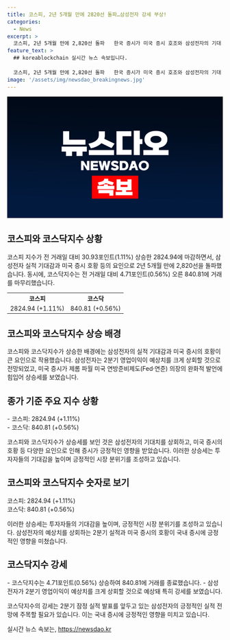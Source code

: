 ```yaml
---
title: 코스피, 2년 5개월 만에 2820선 돌파…삼성전자 강세 부상!
categories:
  - News
excerpt: >
  코스피, 2년 5개월 만에 2,820선 돌파   한국 증시가 미국 증시 호조와 삼성전자의 기대 실적에 힘입어 상승세를 보였다. 코스피는 30.93포인트(1.11%) 상승한 2824.94로 마감해 2년 5개월 만에 2,820선을 넘었고, 코스닥지수도 4.71포인트(0.56%) 오른 840.81에 마감했다. 삼성전자의 2분기 실적 기대감과 미국의 긍정적인 증시 상황이 주가 상승에 영향을 미쳤다.
feature_text: >
  ## koreablockchain 실시간 뉴스 속보입니다.

  코스피, 2년 5개월 만에 2,820선 돌파   한국 증시가 미국 증시 호조와 삼성전자의 기대 실적에 힘입어 상승세를 보였다. 코스피는 30.93포인트(1.11%) 상승한 2824.94로 마감해 2년 5개월 만에 2,820선을 넘었고, 코스닥지수도 4.71포인트(0.56%) 오른 840.81에 마감했다. 삼성전자의 2분기 실적 기대감과 미국의 긍정적인 증시 상황이 주가 상승에 영향을 미쳤다.
image: '/assets/img/newsdao_breakingnews.jpg'
---
```


<p><img src="/assets/img/newsdao_breakingnews.jpg" alt="koreablockchain 속보" /></p>

<h2 data-ke-size="size26">코스피와 코스닥지수 상황</h2>

<p data-ke-size="size16">
코스피 지수가 전 거래일 대비 30.93포인트(1.11%) 상승한 2824.94에 마감하면서, 삼성전자 실적 기대감과 미국 증시 호황 등의 요인으로 2년 5개월 만에 2,820선을 돌파했습니다. 동시에, 코스닥지수는 전 거래일 대비 4.71포인트(0.56%) 오른 840.81에 거래를 마무리했습니다.
</p>

<table>
<tbody>
<tr>
<td style="text-align: center; height: 17px;"><b>코스피</b></td>
<td style="text-align: center; height: 17px;"><b>코스닥</b></td>
</tr>
<tr>
<td style="text-align: center; height: 17px;">2824.94 (+1.11%)</td>
<td style="text-align: center; height: 17px;">840.81 (+0.56%)</td>
</tr>
</tbody>
</table>

<h2 data-ke-size="size26">코스피와 코스닥지수 상승 배경</h2>

<p data-ke-size="size16">
코스피와 코스닥지수가 상승한 배경에는 삼성전자의 실적 기대감과 미국 증시의 호황이 큰 요인으로 작용했습니다. 삼성전자는 2분기 영업이익이 예상치를 크게 상회할 것으로 전망되었고, 미국 증시가 제롬 파월 미국 연방준비제도(Fed·연준) 의장의 완화적 발언에 힘입어 상승세를 보였습니다. 
</p>

<h2 data-ke-size="size26">종가 기준 주요 지수 상황</h2>

<p data-ke-size="size16">
- 코스피: 2824.94 (+1.11%)<br>
- 코스닥: 840.81 (+0.56%)
</p>

<p data-ke-size="size16">
코스피와 코스닥지수가 상승세를 보인 것은 삼성전자의 기대치를 상회하고, 미국 증시의 호황 등 다양한 요인으로 인해 증시가 긍정적인 영향을 받았습니다. 이러한 상승세는 투자자들의 기대감을 높이며 긍정적인 시장 분위기를 조성하고 있습니다.
</p>

<h2 data-ke-size="size26">코스피와 코스닥지수 숫자로 보기</h2>

<p data-ke-size="size16">
코스피: 2824.94 (+1.11%)<br>
코스닥: 840.81 (+0.56%)
</p>

<p data-ke-size="size16">
이러한 상승세는 투자자들의 기대감을 높이며, 긍정적인 시장 분위기를 조성하고 있습니다. 삼성전자의 예상치를 상회하는 2분기 실적과 미국 증시의 호황이 국내 증시에 긍정적인 영향을 미쳤습니다.
</p>

<h2 data-ke-size="size26">코스닥지수 강세</h2>

<p data-ke-size="size16">
- 코스닥지수는 4.71포인트(0.56%) 상승하여 840.81에 거래를 종료했습니다.
- 삼성전자가 2분기 영업이익이 예상치를 크게 상회할 것으로 예상돼 특히 강세를 보였습니다.
</p>

<p data-ke-size="size16">
코스닥지수의 강세는 2분기 잠정 실적 발표를 앞두고 있는 삼성전자의 긍정적인 실적 전망에 주목할 필요가 있습니다. 이는 국내 증시에 긍정적인 영향을 미치고 있습니다. 
</p>
실시간 뉴스 속보는, <a href="https://newsdao.kr" rel="dofollow">https://newsdao.kr</a>


